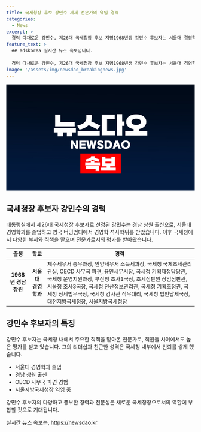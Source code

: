 ```yaml
---
title: 국세청장 후보 강민수 세제 전문가의 역임 경력
categories:
  - News
excerpt: >
  경력 다채로운 강민수, 제26대 국세청장 후보 지명1968년생 강민수 후보자는 서울대 경영학과 출신으로, 국세청 본청에서 다양한 경험을 쌓았다. 지방국세청장으로 일한 경력도 가지고 있으며, 직원들 사이에서 신망을 받는다.
feature_text: >
  ## adskorea 실시간 뉴스 속보입니다.

  경력 다채로운 강민수, 제26대 국세청장 후보 지명1968년생 강민수 후보자는 서울대 경영학과 출신으로, 국세청 본청에서 다양한 경험을 쌓았다. 지방국세청장으로 일한 경력도 가지고 있으며, 직원들 사이에서 신망을 받는다.
image: '/assets/img/newsdao_breakingnews.jpg'
---
```


<p><img src="/assets/img/newsdao_breakingnews.jpg" alt="adskorea 속보" /></p>

<h2 data-ke-size="size26">국세청장 후보자 강민수의 경력</h2>

<p data-ke-size="size16">대통령실에서 제26대 국세청장 후보자로 선정된 강민수는 경남 창원 출신으로, 서울대 경영학과를 졸업하고 영국 버밍엄대에서 경영학 석사학위를 받았습니다. 이후 국세청에서 다양한 부서와 직책을 맡으며 전문가로서의 평가를 받아왔습니다.</p>

<table>
<thead>
<tr>
<th>출생</th>
<th>학교</th>
<th>경력</th>
</tr>
</thead>
<tbody>
<tr>
<td style="text-align: center; height: 17px;"><b>1968년 경남 창원</b></td>
<td style="text-align: center; height: 17px;"><b>서울대 경영학과</b></td>
<td>제주세무서 총무과장, 안양세무서 소득세과장, 국세청 국제조세관리관실, OECD 사무국 파견, 용인세무서장, 국세청 기획재정담당관, 국세청 운영지원과장, 부산청 조사1국장, 조세심판원 상임심판관, 서울청 조사3국장, 국세청 전산정보관리관, 국세청 기획조정관, 국세청 징세법무국장, 국세청 감사관 직무대리, 국세청 법인납세국장, 대전지방국세청장, 서울지방국세청장</td>
</tr>
</tbody>
</table>

<h2 data-ke-size="size26">강민수 후보자의 특징</h2>

<p data-ke-size="size16">강민수 후보자는 국세청 내에서 주요한 직책을 맡아온 전문가로, 직원들 사이에서도 높은 평가를 받고 있습니다. 그의 리더십과 친근한 성격은 국세청 내부에서 신뢰를 쌓게 했습니다.</p>

<ul>
<li>서울대 경영학과 졸업</li>
<li>경남 창원 출신</li>
<li>OECD 사무국 파견 경험</li>
<li>서울지방국세청장 역임 중</li>
</ul>

<p data-ke-size="size16">강민수 후보자의 다양하고 풍부한 경력과 전문성은 새로운 국세청장으로서의 역할에 부합할 것으로 기대됩니다.</p>
실시간 뉴스 속보는, <a href="https://newsdao.kr" rel="dofollow">https://newsdao.kr</a>


